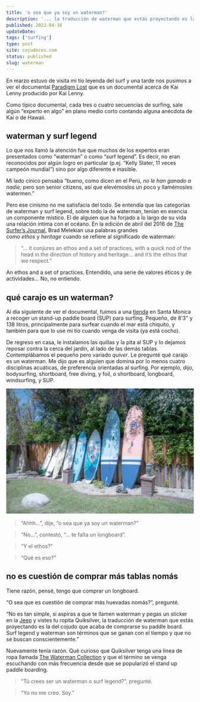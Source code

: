 ```yaml
---
title: 'o sea que ya soy un waterman?'
description: '... la traducción de waterman que estás proyectando es la del cojudo que acaba de comprarse su paddle board.'
published: 2022-04-16
updateDate:
tags: ['surfing']
type: post
site: cojudeces.com
status: published
slug: waterman
---
```


En marzo estuvo de visita mi tío leyenda del surf y una tarde nos pusimos a ver el documental [Paradigm Lost](https://www.redbull.com/int-en/films/paradigm-lost?ref=cojudeces.com) que es un documental acerca de Kai Lenny producido por Kai Lenny.

Como típico documental, cada tres o cuatro secuencias de surfing, sale algún “experto en algo” en plano medio corto contando alguna anécdota de Kai o de Hawaii.

## waterman y surf legend

Lo que nos llamó la atención fue que muchos de los expertos eran presentados como “waterman” o como “surf legend”. Es decir, no eran reconocidos por algún logro en particular (p.ej. “Kelly Slater, 11 veces campeón mundial”) sino por algo diferente e inasible.

Mi lado cínico pensaba “bueno, como dicen en el Perú, *no le han ganado a nadie;* pero son senior citizens, así que elevémoslos un poco y llamémosles watermen.”

Pero ese cinismo no me satisfacía del todo. Se entendía que las categorías de waterman y surf legend, sobre todo la de waterman, tenían en esencia un componente místico. El de alguien que ha forjado a lo largo de su vida una relación íntima con el océano. En la edición de abril del 2016 de [The Surfer’s Journal](https://www.surfersjournal.com/editorial/what-the-hell-is-a-waterman?ref=cojudeces.com), Brad Melekian usa palabras grandes como *ethos* y *heritage* cuando se refiere al significado de waterman:

> “… it conjures an ethos and a set of practices, with a quick nod of the head in the direction of history and heritage… and it’s the ethos that we respect.”

An ethos and a set of practices. Entendido, una serie de valores éticos y de actividades... No, no entiendo.

## qué carajo es un waterman?

Al día siguiente de ver el documental, fuimos a una [tienda](https://www.poseidonstandup.com/?ref=cojudeces.com) en Santa Monica a recoger un stand-up paddle board (SUP) para surfing. Pequeño, de 8’3" y 138 litros, principalmente para surfear cuando el mar está chiquito, y también para que lo use mi tío cuando venga de visita (ya está cocho).

De regreso en casa, le instalamos las quillas y la pita al SUP y lo dejamos reposar contra la cerca del jardín, al lado de las demás tablas. Contemplábamos el pequeño pero variado *quiver*. Le pregunté qué carajo es un waterman. Me dijo que es alguien que domina por lo menos cuatro disciplinas acuáticas, de preferencia orientadas al surfing. Por ejemplo, dijo, bodysurfing, shortboard, free diving, y foil, o shortboard, longboard, windsurfing, y SUP.

![](../../assets/2022-04-surf-quiver.jpeg 'quiver de mediodiablo, abril 2022')

> “Ahhh...”, dije, “o sea que ya soy un waterman?”

> “No...”, contestó, “... te falta un longboard”.

> “Y el ethos?”

> “Qué es eso?”

## no es cuestión de comprar más tablas nomás

Tiene razón, pensé, tengo que comprar un longboard.

“O sea que es cuestión de comprar más huevadas nomás?”, pregunté.

“No es tan simple, si aspiras a que te llamen waterman y pegas un sticker en la [Jeep](./la-jeep) y vistes tu ropita Quiksilver, la traducción de waterman que estás proyectando es la del cojudo que acaba de comprarse su paddle board. Surf legend y waterman son términos que se ganan con el tiempo y que no se buscan conscientemente.”

Nuevamente tenía razón. Qué curioso que Quiksilver tenga una línea de ropa llamada [The Waterman Collection](https://www.quiksilver.com/waterman/?ref=cojudeces.com) y que el término se venga escuchando con más frecuencia desde que se popularizó el stand up paddle boarding.

> ”Tú crees ser un waterman o surf legend?”, pregunté.

> “Yo no me creo. Soy.”
